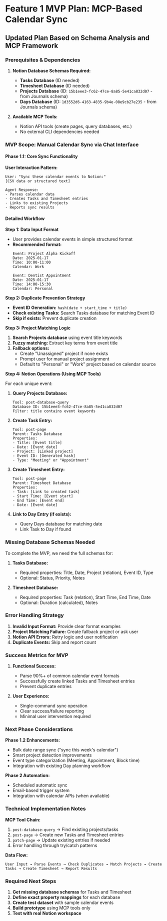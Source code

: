 # Feature 1 MVP Plan: MCP-Based Calendar Sync

## Updated Plan Based on Schema Analysis and MCP Framework

### Prerequisites & Dependencies

1. **Notion Database Schemas Required:**
   - **Tasks Database** (ID needed)
   - **Timesheet Database** (ID needed) 
   - **Projects Database** (ID: `15b1eee3-fc62-47ce-8a85-5e41ca832d07` - from Journals schema)
   - **Days Database** (ID: `1d3552d6-4163-4835-9b4e-08e9cb27e235` - from Journals schema)

2. **Available MCP Tools:**
   - Notion API tools (create pages, query databases, etc.)
   - No external CLI dependencies needed

### MVP Scope: Manual Calendar Sync via Chat Interface

#### Phase 1.1: Core Sync Functionality

**User Interaction Pattern:**
```
User: "Sync these calendar events to Notion:"
[CSV data or structured text]

Agent Response:
- Parses calendar data
- Creates Tasks and Timesheet entries
- Links to existing Projects
- Reports sync results
```

#### Detailed Workflow

**Step 1: Data Input Format**
- User provides calendar events in simple structured format
- **Recommended format:**
  ```
  Event: Project Alpha Kickoff
  Date: 2025-01-17
  Time: 10:00-11:00
  Calendar: Work
  
  Event: Dentist Appointment  
  Date: 2025-01-17
  Time: 14:00-15:30
  Calendar: Personal
  ```

**Step 2: Duplicate Prevention Strategy**
- **Event ID Generation:** `hash(date + start_time + title)`
- **Check existing Tasks:** Search Tasks database for matching Event ID
- **Skip if exists:** Prevent duplicate creation

**Step 3: Project Matching Logic**
1. **Search Projects database** using event title keywords
2. **Fuzzy matching:** Extract key terms from event title
3. **Fallback options:**
   - Create "Unassigned" project if none exists
   - Prompt user for manual project assignment
   - Default to "Personal" or "Work" project based on calendar source

**Step 4: Notion Operations (Using MCP Tools)**

For each unique event:

1. **Query Projects Database:**
   ```
   Tool: post-database-query
   Database ID: 15b1eee3-fc62-47ce-8a85-5e41ca832d07
   Filter: title contains event keywords
   ```

2. **Create Task Entry:**
   ```
   Tool: post-page
   Parent: Tasks Database
   Properties:
   - Title: [Event title]
   - Date: [Event date] 
   - Project: [Linked project]
   - Event ID: [Generated hash]
   - Type: "Meeting" or "Appointment"
   ```

3. **Create Timesheet Entry:**
   ```
   Tool: post-page  
   Parent: Timesheet Database
   Properties:
   - Task: [Link to created task]
   - Start Time: [Event start]
   - End Time: [Event end]
   - Date: [Event date]
   ```

4. **Link to Day Entry (if exists):**
   - Query Days database for matching date
   - Link Task to Day if found

### Missing Database Schemas Needed

To complete the MVP, we need the full schemas for:

1. **Tasks Database:**
   - Required properties: Title, Date, Project (relation), Event ID, Type
   - Optional: Status, Priority, Notes

2. **Timesheet Database:**
   - Required properties: Task (relation), Start Time, End Time, Date
   - Optional: Duration (calculated), Notes

### Error Handling Strategy

1. **Invalid Input Format:** Provide clear format examples
2. **Project Matching Failure:** Create fallback project or ask user
3. **Notion API Errors:** Retry logic and user notification
4. **Duplicate Events:** Skip and report count

### Success Metrics for MVP

1. **Functional Success:**
   - Parse 90%+ of common calendar event formats
   - Successfully create linked Tasks and Timesheet entries
   - Prevent duplicate entries

2. **User Experience:**
   - Single-command sync operation
   - Clear success/failure reporting
   - Minimal user intervention required

### Next Phase Considerations

**Phase 1.2 Enhancements:**
- Bulk date range sync ("sync this week's calendar")
- Smart project detection improvements
- Event type categorization (Meeting, Appointment, Block time)
- Integration with existing Day planning workflow

**Phase 2 Automation:**
- Scheduled automatic sync
- Email-based trigger system
- Integration with calendar APIs (when available)

### Technical Implementation Notes

**MCP Tool Chain:**
1. `post-database-query` → Find existing projects/tasks
2. `post-page` → Create new Tasks and Timesheet entries  
3. `patch-page` → Update existing entries if needed
4. Error handling through try/catch patterns

**Data Flow:**
```
User Input → Parse Events → Check Duplicates → Match Projects → Create Tasks → Create Timesheet → Report Results
```

### Required Next Steps

1. **Get missing database schemas** for Tasks and Timesheet
2. **Define exact property mappings** for each database
3. **Create test dataset** with sample calendar events
4. **Build prototype** using MCP tools only
5. **Test with real Notion workspace**